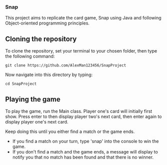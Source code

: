 ### Snap

This project aims to replicate the card game, Snap using Java and following Object-oriented programming principles.

## Cloning the repository

To clone the repository, set your terminal to your chosen folder, then type the following command:

`git clone https://github.com/AlexMan123456/SnapProject`

Now navigate into this directory by typing:

`cd SnapProject`

## Playing the game

To play the game, run the Main class. Player one's card will initially first show. Press enter to then display player two's next card, then enter again to display player one's next card.

Keep doing this until you either find a match or the game ends.
- If you find a match on your turn, type 'snap' into the console to win the game.
- If you don't find a match and the game ends, a message will display to notify you that no match has been found and that there is no winner.